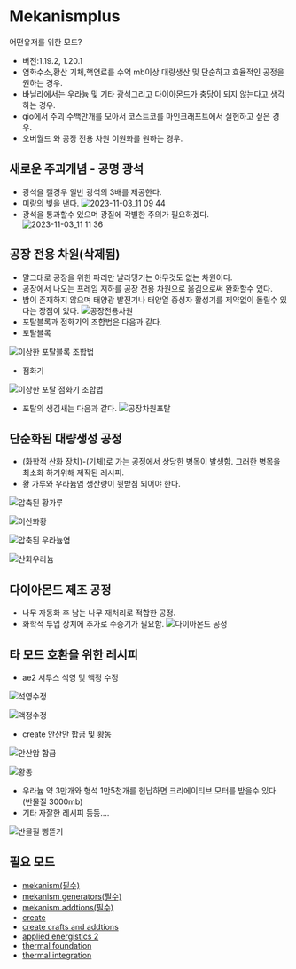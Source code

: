 # Mekanismplus
어떤유저를 위한 모드?
- 버전:1.19.2, 1.20.1
- 염화수소,황산 기체,핵연료를 수억 mb이상 대량생산 및 단순하고 효율적인 공정을 원하는 경우.
- 바닐라에서는 우라늄 및 기타 광석그리고 다이아몬드가 충당이 되지 않는다고 생각하는 경우.
- qio에서 주괴 수백만개를 모아서 코스트코를 마인크래프트에서 실현하고 싶은 경우.
- 오버월드 와 공장 전용 차원 이원화를 원하는 경우.
## 새로운 주괴개념 - 공명 광석
- 광석을 캘경우 일반 광석의 3배를 제공한다.
- 미량의 빛을 낸다.
![2023-11-03_11 09 44](https://github.com/MDFDthejake/Mekanismplus/assets/149676229/193c145a-86a3-464e-b8f8-212083c2390c)
- 광석을 통과할수 있으며 광질에 각별한 주의가 필요하겠다.
![2023-11-03_11 11 36](https://github.com/MDFDthejake/Mekanismplus/assets/149676229/20c4eb62-39c1-41f1-83a3-3486a21e470c)
## 공장 전용 차원(삭제됨)
- 말그대로 공장을 위한 파리만 날라댕기는 아무것도 없는 차원이다.
- 공장에서 나오는 프레임 저하를 공장 전용 차원으로 옮김으로써 완화할수 있다.
- 밤이 존재하지 않으며 태양광 발전기나 태양열 중성자 활성기를 제약없이 돌릴수 있다는 장점이 있다.
![공장전용차원](https://github.com/MDFDthejake/Mekanismplus/assets/149676229/9b2b8ba9-f435-4396-9f00-20388abca413)
- 포탈블록과 점화기의 조합법은 다음과 같다.
- 포탈블록
  
![이상한 포탈블록 조합법](https://github.com/MDFDthejake/Mekanismplus/assets/149676229/01376569-85eb-409e-8672-2fc5ee183e98)
- 점화기
  
![이상한 포탈 점화기 조합법](https://github.com/MDFDthejake/Mekanismplus/assets/149676229/6c2bc810-37c5-42c7-873d-748ca9870008)
- 포탈의 생김새는 다음과 같다.
![공장차원포탈](https://github.com/MDFDthejake/Mekanismplus/assets/149676229/73eca4db-8ab0-4a45-9240-945d0a0f65f9)
## 단순화된 대량생성 공정
- (화학적 산화 장치)-(기체)로 가는 공정에서 상당한 병목이 발생함. 그러한 병목을 최소화 하기위해 제작된 레시피.
- 황 가루와 우라늄염 생산량이 뒷받침 되어야 한다.

![압축된 황가루](https://github.com/MDFDthejake/Mekanismplus/assets/149676229/ee9a0e38-d095-4226-8198-7c9cbb05e064)

![이산화황](https://github.com/MDFDthejake/Mekanismplus/assets/149676229/dd7bcf51-4203-43bf-b8bd-6ffc26a52811)

![압축된 우라늄염](https://github.com/MDFDthejake/Mekanismplus/assets/149676229/46a795be-1e53-4296-bf96-39363a797a12)

![산화우라늄](https://github.com/MDFDthejake/Mekanismplus/assets/149676229/4cb1beaf-c0a4-45b8-a242-065df736e7a1)
## 다이아몬드 제조 공정
- 나무 자동화 후 남는 나무 재처리로 적합한 공정.
- 화학적 투입 장치에 추가로 수증기가 필요함.
![다이아몬드 공정](https://github.com/MDFDthejake/Mekanismplus/assets/149676229/dba0ac3c-08ca-40e8-bb9e-35deea4a180d)
## 타 모드 호환을 위한 레시피
- ae2 서투스 석영 및 액정 수정

![석영수정](https://github.com/MDFDthejake/Mekanismplus/assets/149676229/885ea0b8-2f54-4657-9cb4-5fe99e18cab0)

![액정수정](https://github.com/MDFDthejake/Mekanismplus/assets/149676229/fb0ed80b-2754-4e8d-8f38-8b5889a0a4c7)
- create 안산안 합금 및 황동

![안산암 합금](https://github.com/MDFDthejake/Mekanismplus/assets/149676229/fee49983-c5f4-41ea-a212-c5faecb044e4)

![황동](https://github.com/MDFDthejake/Mekanismplus/assets/149676229/057d8645-079f-49f2-8497-b24126edef5e)

- 우라늄 약 3만개와 형석 1만5천개를 헌납하면 크리에이티브 모터를 받을수 있다. (반물질 3000mb)
- 기타 자잘한 레시피 등등....

![반물질 삥뜯기](https://github.com/MDFDthejake/Mekanismplus/assets/149676229/846603f4-0b46-4f10-b544-c963dcd5fcbb)

## 필요 모드
- [mekanism(필수)](https://www.curseforge.com/minecraft/mc-mods/mekanism)
- [mekanism generators(필수)](https://www.curseforge.com/minecraft/mc-mods/mekanism-generators)
- [mekanism addtions(필수)](https://www.curseforge.com/minecraft/mc-mods/mekanism-additions)
- [create](https://www.curseforge.com/minecraft/mc-mods/create)
- [create crafts and addtions](https://www.curseforge.com/minecraft/mc-mods/createaddition)
- [applied energistics 2](https://www.curseforge.com/minecraft/mc-mods/applied-energistics-2)
- [thermal foundation](https://www.curseforge.com/minecraft/mc-mods/thermal-foundation)
- [thermal integration](https://www.curseforge.com/minecraft/mc-mods/thermal-integration)
